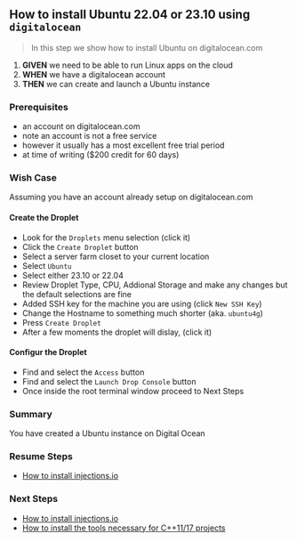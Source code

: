 ## How to install Ubuntu 22.04 or 23.10 using `digitalocean`
> In this step we show how to install Ubuntu on digitalocean.com

 1. **GIVEN** we need to be able to run Linux apps on the cloud
 2. **WHEN** we have a digitalocean account  
 3. **THEN** we can create and launch a Ubuntu instance

### Prerequisites
- an account on digitalocean.com
- note an account is not a free service
- however it usually has a most excellent free trial period
- at time of writing ($200 credit for 60 days)

### Wish Case
Assuming you have an account already setup on digitalocean.com
#### Create the Droplet
- Look for the `Droplets` menu selection (click it)
- Click the `Create Droplet` button
- Select a server farm closet to your current location
- Select `Ubuntu`
- Select either 23.10 or 22.04
- Review Droplet Type, CPU, Addional Storage and make any changes but the default selections are fine
- Added SSH key for the machine you are using (click `New SSH Key`)
- Change the Hostname to something much shorter (aka. `ubuntu4g`)
- Press `Create Droplet`
- After a few moments the droplet will dislay, (click it)
#### Configur the Droplet
- Find and select the `Access` button
- Find and select the `Launch Drop Console` button 
- Once inside the root terminal window proceed to Next Steps

### Summary
You have created a Ubuntu instance on Digital Ocean

### Resume Steps

- [How to install injections.io](https://github.com/perriera/injections)

### Next Steps

- [How to install injections.io](https://github.com/perriera/injections)
- [How to install the tools necessary for C++11/17 projects](https://github.com/perriera/for_interfaces/blob/main/cpp/README.md)
